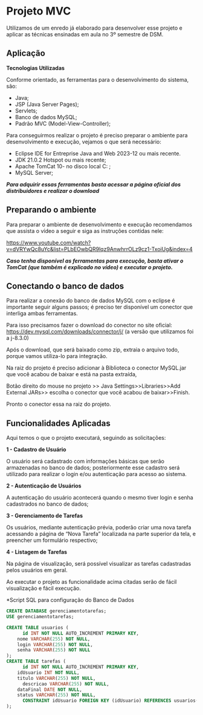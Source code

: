 # Projeto MVC

Utilizamos de um enredo já elaborado para desenvolver esse projeto e aplicar as técnicas ensinadas em aula no 3º semestre de DSM.

## Aplicação

**Tecnologias Utilizadas**

Conforme orientado, as ferramentas para o desenvolvimento do sistema, são:

- Java;
- JSP (Java Server Pages);
- Servlets;
- Banco de dados MySQL;
- Padrão MVC (Model-View-Controller);

Para conseguirmos realizar o projeto é preciso preparar o ambiente para desenvolvimento e execução, vejamos o que será necessário:

- Eclipse IDE for Entreprise Java and Web 2023-12 ou mais recente.
- JDK 21.0.2 Hotspot ou mais recente;
- Apache TomCat 10- no disco local C: ;
- MySQL Server;

***Para adquirir essas ferramentas basta acessar a página oficial dos distribuidores e realizar o download***

## Preparando o ambiente

Para preparar o ambiente de desenvolvimento e execução recomendamos que assista o vídeo a seguir e siga as instruções contidas nele:

https://www.youtube.com/watch?v=dVRYwQc8uYc&list=PLbEOwbQR9lqz9AnwhrrOLz9cz1-TxoiUg&index=4

***Caso tenha disponível as ferramentas para execução, basta ativar o TomCat (que também é explicado no vídeo) e executar o projeto.***

## Conectando o banco de dados

Para realizar a conexão do banco de dados MySQL com o eclipse é importante seguir alguns passos; é preciso ter disponível um conector que interliga ambas ferramentas.

Para isso precisamos fazer o download do conector no site oficial:  https://dev.mysql.com/downloads/connector/j/ (a versão que utilizamos foi a j-8.3.0)

Após o download, que será baixado como zip, extraia o arquivo todo, porque vamos utiliza-lo para integração.

Na raiz do projeto é preciso adicionar à Biblioteca o conector MySQL.jar que você acabou de baixar e está na pasta extraída,

Botão direito do mouse no projeto >> Java Settings>>Libraries>>Add External JARs>> escolha o conector que você acabou de baixar>>Finish.

Pronto o conector essa na raiz do projeto.

## Funcionalidades Aplicadas

Aqui temos o que o projeto executará, seguindo as solicitações:

**1 - Cadastro de Usuário**

O usuário será cadastrado com informações básicas que serão armazenadas no banco de dados; posteriormente esse cadastro será utilizado para realizar o login e/ou  autenticação para acesso ao sistema.

**2 - Autenticação de Usuários**

A autenticação do usuário acontecerá quando o mesmo tiver login e senha cadastrados no banco de dados;

**3 - Gerenciamento de Tarefas**

Os usuários, mediante autenticação prévia, poderão criar uma nova tarefa acessando a página de “Nova Tarefa” localizada na parte superior da tela, e preencher um formulário respectivo;

**4 - Listagem de Tarefas**

Na página de visualização, será possível visualizar as tarefas cadastradas pelos usuários em geral.

Ao executar o projeto as funcionalidade acima citadas serão de fácil visualização e fácil execução.


*Script SQL para configuração do Banco de Dados

```SQL
CREATE DATABASE gerenciamentotarefas;
USE gerenciamentotarefas;

CREATE TABLE usuarios (
	  id INT NOT NULL AUTO_INCREMENT PRIMARY KEY,
    nome VARCHAR(255) NOT NULL,
    login VARCHAR(255) NOT NULL,
    senha VARCHAR(255) NOT NULL
);
CREATE TABLE tarefas (
	  id INT NOT NULL AUTO_INCREMENT PRIMARY KEY,
    idUsuario INT NOT NULL,
    titulo VARCHAR(255) NOT NULL,
	  descricao VARCHAR(255) NOT NULL,
    dataFinal DATE NOT NULL,
    status VARCHAR(255) NOT NULL,
	  CONSTRAINT idUsuario FOREIGN KEY (idUsuario) REFERENCES usuarios(id)
);
```
